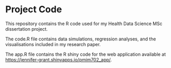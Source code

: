 # Project Code
This repository contains the R code used for my Health Data Science MSc dissertation project.

The code.R file contains data simulations, regression analyses, and the visualisations included in my research paper.

The app.R file contains the R shiny code for the web application available at https://jennifer-grant.shinyapps.io/pmim702_app/.
